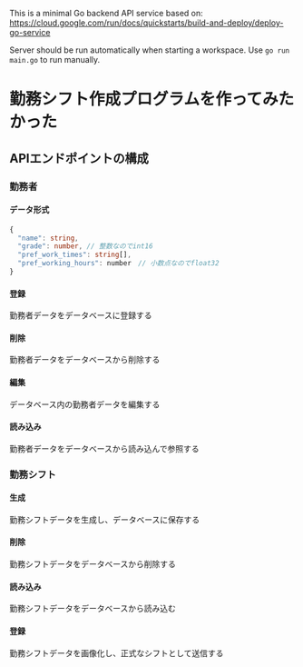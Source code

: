 This is a minimal Go backend API service based on: https://cloud.google.com/run/docs/quickstarts/build-and-deploy/deploy-go-service

Server should be run automatically when starting a workspace. Use `go run main.go` to run manually.

# 勤務シフト作成プログラムを作ってみたかった

## APIエンドポイントの構成
### 勤務者
#### データ形式
```typescript
{
  "name": string,　
  "grade": number, // 整数なのでint16
  "pref_work_times": string[],
  "pref_working_hours": number　// 小数点なのでfloat32
}
```

#### 登録
勤務者データをデータベースに登録する
#### 削除
勤務者データをデータベースから削除する
#### 編集
データベース内の勤務者データを編集する
#### 読み込み
勤務者データをデータベースから読み込んで参照する

### 勤務シフト

#### 生成
勤務シフトデータを生成し、データベースに保存する

#### 削除
勤務シフトデータをデータベースから削除する

#### 読み込み
勤務シフトデータをデータベースから読み込む

#### 登録
勤務シフトデータを画像化し、正式なシフトとして送信する